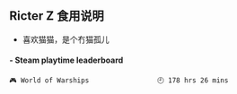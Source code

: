 ## Ricter Z 食用说明
- 喜欢猫猫，是个冇猫孤儿

<!-- steam-box start -->
#### - Steam playtime leaderboard
```text
🎮 World of Warships                 🕘 178 hrs 26 mins
```
<!-- Powered by https://github.com/YouEclipse/steam-box . -->
<!-- steam-box end -->
